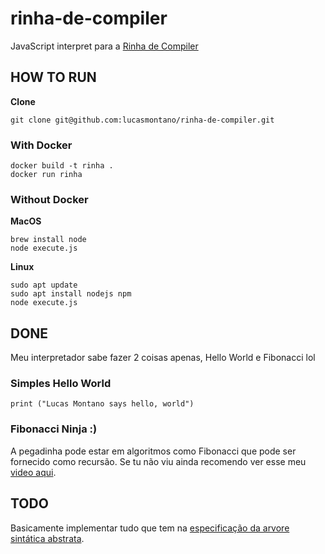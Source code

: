# rinha-de-compiler
JavaScript interpret para a [Rinha de Compiler](https://github.com/aripiprazole/rinha-de-compiler)

## HOW TO RUN

**Clone**
```
git clone git@github.com:lucasmontano/rinha-de-compiler.git
```

### With Docker

```
docker build -t rinha .
docker run rinha
```

### Without Docker

**MacOS**
```
brew install node
node execute.js
```

**Linux**
```
sudo apt update
sudo apt install nodejs npm
node execute.js
```

## DONE

Meu interpretador sabe fazer 2 coisas apenas, Hello World e Fibonacci lol

### Simples Hello World
```
print ("Lucas Montano says hello, world")
```

### Fibonacci Ninja :)

A pegadinha pode estar em algoritmos como Fibonacci que pode ser fornecido como recursão. Se tu não viu ainda recomendo ver esse meu [video aqui](https://youtu.be/XfmZRS6oP3U?si=4iAyLD2SCFBRB9d0).

## TODO 
Basicamente implementar tudo que tem na [especificação da arvore sintática abstrata](https://github.com/aripiprazole/rinha-de-compiler/blob/main/SPECS.md).

